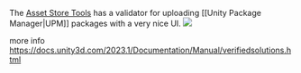 The [Asset Store Tools](https://assetstore.unity.com/packages/tools/utilities/asset-store-publishing-tools-115) has a validator for uploading [[Unity Package Manager|UPM]] packages with a very nice UI.
![](https://docs.unity3d.com/2023.1/Documentation/uploads/Main/AssetStoreValidator.png)

more info 
https://docs.unity3d.com/2023.1/Documentation/Manual/verifiedsolutions.html